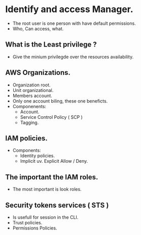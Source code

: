 # Identify and access Manager.

+ The root user is one person with have default permissions.
+ Who, Can access, what.


## What is the Least privilege ?

+ Give the minium privilegde over the resources availability.

## AWS Organizations.

+ Organization root.
+ Unit organizational.
+ Members account.
+ Only one account biling, these one beneficts.
+ Componenents:
    + Account.
    + Service Control Policy ( SCP )
    + Tagging.

## IAM policies.

+ Components:
    + Identity policies.
    + Implicit uv. Explicit Allow / Deny.

## The important the IAM roles.

+ The most important is look roles.

## Security tokens services ( STS )

+ Is usefull for session in the CLI.
+ Trust policies.
+ Permissions Policies.
